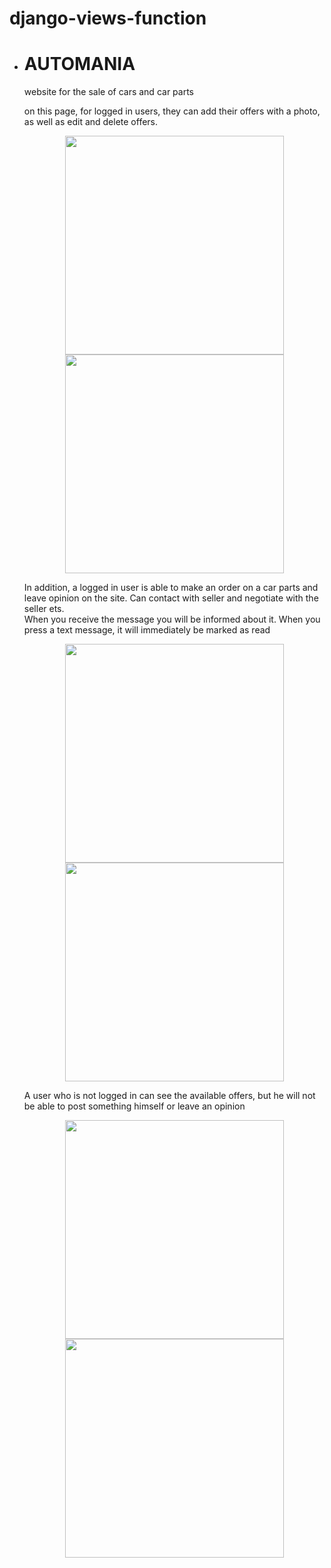 # django-views-function
<ul><li><strong><h1>AUTOMANIA</h1></strong></li>
<p>website for the sale of cars and car parts</p>
<p>on this page, for logged in users, they can add their offers with a photo, as well as edit and delete offers.</p>
  <p align="center">
  <img src="https://user-images.githubusercontent.com/97242088/174436609-a5fcab77-c60e-493b-80dc-296586201284.png" width="350" >
    
  <img src="https://user-images.githubusercontent.com/97242088/172058900-391ffbcf-cec9-4db4-af88-50ec1b854744.png" width="350" >
    
</p>
<p>In addition, a logged in user is able to make an order on a car parts and leave opinion on the site. Can contact with seller and negotiate with the seller ets.<br>
 When you receive the message you will be informed about it. When you press a text message, it will immediately be marked as read</p> 

  <p align="center">


    
  <img src="https://user-images.githubusercontent.com/97242088/174436563-46972048-bbc1-4049-9fbc-9d8c2c3b5c10.png" width="350">
    
  <img src="https://user-images.githubusercontent.com/97242088/177140406-a50cda01-79d3-4b1e-bac0-8f910c1ee3d6.png" width="350">
    
</p>
<p>A user who is not logged in can see the available offers, but he will not be able to post something himself or leave an opinion</p>
  <p align="center">

    
  <img src="https://user-images.githubusercontent.com/97242088/172058911-50fe82c8-4b25-419c-a3e4-f598cfd67ad1.png" width="350">
    
  <img src="https://user-images.githubusercontent.com/97242088/172058927-67b15e0e-1d8e-4f8a-9772-f255e59dc913.png" width="350">

</ul>

